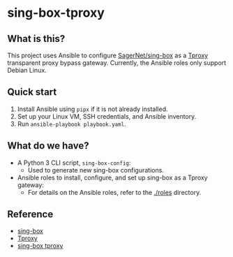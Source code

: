 # sing-box-tproxy

## What is this?

This project uses Ansible to configure [SagerNet/sing-box](https://github.com/SagerNet/sing-box) as a [Tproxy](https://sing-box.sagernet.org/configuration/inbound/tproxy/) transparent proxy bypass gateway. Currently, the Ansible roles only support Debian Linux.

## Quick start

1. Install Ansible using `pipx` if it is not already installed.
2. Set up your Linux VM, SSH credentials, and Ansible inventory.
3. Run `ansible-playbook playbook.yaml`.

## What do we have?

- A Python 3 CLI script, `sing-box-config`:
  - Used to generate new sing-box configurations.
- Ansible roles to install, configure, and set up sing-box as a Tproxy gateway:
  - For details on the Ansible roles, refer to the [./roles](./roles/) directory.

## Reference

- [sing-box](https://github.com/SagerNet/sing-box)
- [Tproxy](https://sing-box.sagernet.org/configuration/inbound/tproxy/)
- [sing-box tproxy](https://lhy.life/20231012-sing-box-tproxy/)
